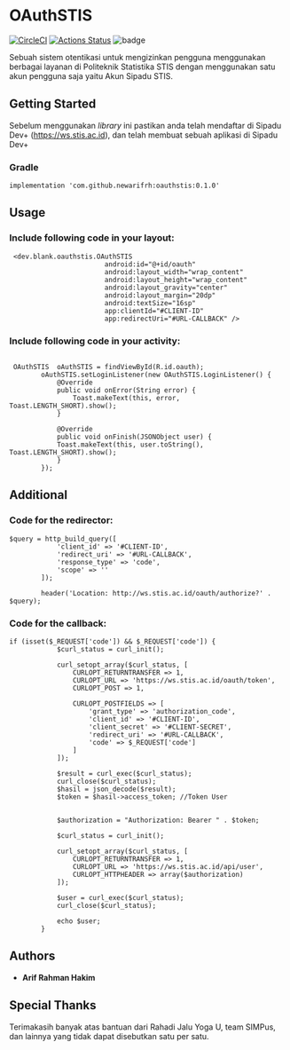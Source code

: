 # OAuthSTIS
[![CircleCI](https://circleci.com/gh/newarifrh/OAuthSTIS.svg?style=svg)](https://circleci.com/gh/newarifrh/OAuthSTIS)
[![Actions Status](https://github.com/newarifrh/OAuthSTIS/workflows/Android%20CI/badge.svg)](https://github.com/newarifrh/OAuthSTIS/actions)
![badge](https://action-badges.now.sh/newarifrh/OAuthSTIS)

Sebuah sistem otentikasi untuk mengizinkan pengguna menggunakan berbagai layanan di Politeknik Statistika STIS dengan menggunakan satu akun pengguna saja yaitu Akun Sipadu STIS.

## Getting Started

Sebelum menggunakan *library* ini pastikan anda telah mendaftar di Sipadu Dev+ (https://ws.stis.ac.id), dan telah membuat sebuah aplikasi di Sipadu Dev+

### Gradle

```
implementation 'com.github.newarifrh:oauthstis:0.1.0'
```

## Usage

### Include following code in your layout:

```
 <dev.blank.oauthstis.OAuthSTIS
                        android:id="@+id/oauth"
                        android:layout_width="wrap_content"
                        android:layout_height="wrap_content"
                        android:layout_gravity="center"
                        android:layout_margin="20dp"
                        android:textSize="16sp"
                        app:clientId="#CLIENT-ID"
                        app:redirectUri="#URL-CALLBACK" />
```

### Include following code in your activity:

```

 OAuthSTIS  oAuthSTIS = findViewById(R.id.oauth);
        oAuthSTIS.setLoginListener(new OAuthSTIS.LoginListener() {
            @Override
            public void onError(String error) {
                Toast.makeText(this, error, Toast.LENGTH_SHORT).show();
            }

            @Override
            public void onFinish(JSONObject user) {
	    	Toast.makeText(this, user.toString(), Toast.LENGTH_SHORT).show();
            }
        });

```

## Additional

### Code for the redirector:

```
$query = http_build_query([
            'client_id' => '#CLIENT-ID',
            'redirect_uri' => '#URL-CALLBACK',
            'response_type' => 'code',
            'scope' => ''
        ]);

        header('Location: http://ws.stis.ac.id/oauth/authorize?' . $query);

```

### Code for the callback:

```
if (isset($_REQUEST['code']) && $_REQUEST['code']) {
			$curl_status = curl_init();

			curl_setopt_array($curl_status, [
				CURLOPT_RETURNTRANSFER => 1,
				CURLOPT_URL => 'https://ws.stis.ac.id/oauth/token',
				CURLOPT_POST => 1,

				CURLOPT_POSTFIELDS => [
					'grant_type' => 'authorization_code',
					'client_id' => '#CLIENT-ID',
					'client_secret' => '#CLIENT-SECRET',
					'redirect_uri' => '#URL-CALLBACK',
					'code' => $_REQUEST['code']
				]
			]);

			$result = curl_exec($curl_status);
			curl_close($curl_status);
			$hasil = json_decode($result);
			$token = $hasil->access_token; //Token User


			$authorization = "Authorization: Bearer " . $token;

			$curl_status = curl_init();

			curl_setopt_array($curl_status, [
				CURLOPT_RETURNTRANSFER => 1,
				CURLOPT_URL => 'https://ws.stis.ac.id/api/user',
				CURLOPT_HTTPHEADER => array($authorization)
			]);

			$user = curl_exec($curl_status);
			curl_close($curl_status);

			echo $user;
		}

```

## Authors

* **Arif Rahman Hakim**

## Special Thanks

Terimakasih banyak atas bantuan dari Rahadi Jalu Yoga U, team SIMPus, dan lainnya yang tidak dapat disebutkan satu per satu.
